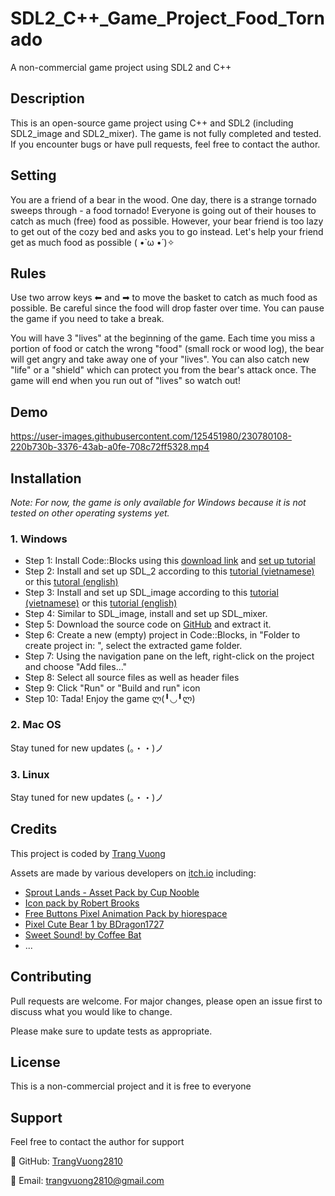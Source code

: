 # SDL2_C++_Game_Project_Food_Tornado

A non-commercial game project using SDL2 and C++

## Description

This is an open-source game project using C++ and SDL2 (including SDL2_image and SDL2_mixer). The game is not fully completed and tested. If you encounter bugs or have pull requests, feel free to contact the author.

## Setting

You are a friend of a bear in the wood. One day, there is a strange tornado sweeps through - a food tornado! Everyone is going out of their houses to catch as much (free) food as possible. However, your bear friend is too lazy to get out of the cozy bed and asks you to go instead. Let's help your friend get as much food as possible ( •̀ ω •́ )✧

## Rules

Use two arrow keys ⬅ and ➡ to move the basket to catch as much food as possible. Be careful since the food will drop faster over time. You can pause the game if you need to take a break.

You will have 3 "lives" at the beginning of the game. Each time you miss a portion of food or catch the wrong "food" (small rock or wood log), the bear will get angry and take away one of your "lives". You can also catch new "life" or a "shield" which can protect you from the bear's attack once. The game will end when you run out of "lives" so watch out!

## Demo


https://user-images.githubusercontent.com/125451980/230780108-220b730b-3376-43ab-a0fe-708c72ff5328.mp4


## Installation

*Note: For now, the game is only available for Windows because it is not tested on other operating systems yet.*

### 1. Windows

- Step 1: Install Code::Blocks using this [download link](http://www.codeblocks.org/downloads/binaries/) and [set up tutorial](https://youtu.be/8DRt2CRD6X8)
- Step 2: Install and set up SDL_2 according to this [tutorial (vietnamese)](https://youtu.be/kxi0TMXEG3g) or this [tutoral (english)](https://youtu.be/L9Rm5U8w6aE)
- Step 3: Install and set up SDL_image according to this [tutorial (vietnamese)](https://youtu.be/DoRyZaFZekQ) or this [tutorial (english)](https://youtu.be/M9RuNV0A9D4)
- Step 4: Similar to SDL_image, install and set up SDL_mixer.
- Step 5: Download the source code on [GitHub](https://github.com/TrangVuong2810/SDL2_game_project_Food_Tornado) and extract it.
- Step 6: Create a new (empty) project in Code::Blocks, in "Folder to create project in: ", select the extracted game folder.
- Step 7: Using the navigation pane on the left, right-click on the project and choose "Add files..."
- Step 8: Select all source files as well as header files
- Step 9: Click "Run" or "Build and run" icon 
- Step 10: Tada! Enjoy the game ლ(╹◡╹ლ)

### 2. Mac OS

Stay tuned for new updates (。・・)ノ

### 3. Linux

Stay tuned for new updates (。・・)ノ

## Credits

This project is coded by [Trang Vuong](https://github.com/TrangVuong2810)

Assets are made by various developers on [itch.io](https://itch.io/) including:
- [Sprout Lands - Asset Pack by Cup Nooble](https://cupnooble.itch.io/sprout-lands-asset-pack)
- [Icon pack by Robert Brooks](https://gamedeveloperstudio.itch.io/icon-pack)
- [Free Buttons Pixel Animation Pack by hiorespace](https://hiorespace.itch.io/freebuttonspixelanimation)
- [Pixel Cute Bear 1 by BDragon1727](https://bdragon1727.itch.io/pixel-cute-bear-1)
- [Sweet Sound! by Coffee Bat](https://benjaminno.itch.io/sweet-sounds-sfx-pack)
- ...

## Contributing

Pull requests are welcome. For major changes, please open an issue first
to discuss what you would like to change.

Please make sure to update tests as appropriate.

## License

This is a non-commercial project and it is free to everyone

## Support

Feel free to contact the author for support

🌟 GitHub: [TrangVuong2810](https://github.com/TrangVuong2810)

🌟 Email: trangvuong2810@gmail.com
